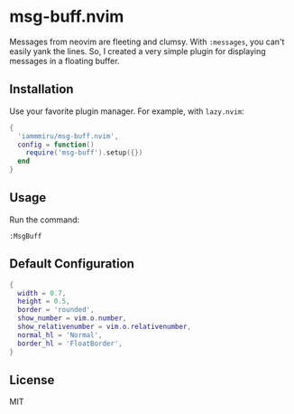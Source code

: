 # msg-buff.nvim

Messages from neovim are fleeting and clumsy. With `:messages`, you can't easily yank the lines.
So, I created a very simple plugin for displaying messages in a floating buffer.

## Installation
Use your favorite plugin manager. For example, with `lazy.nvim`:

```lua
{
  'iammmiru/msg-buff.nvim',
  config = function()
    require('msg-buff').setup({})
  end
}
```

## Usage
Run the command:

```
:MsgBuff
```

## Default Configuration

```lua
{
  width = 0.7,
  height = 0.5,
  border = 'rounded',
  show_number = vim.o.number,
  show_relativenumber = vim.o.relativenumber,
  normal_hl = 'Normal',
  border_hl = 'FloatBorder',
}
```

## License
MIT
